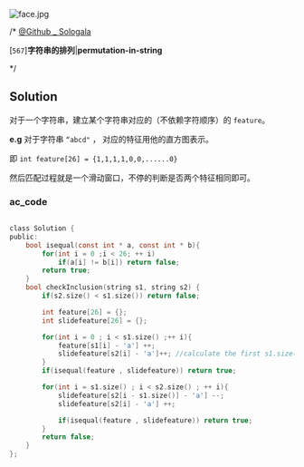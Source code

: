 ![face.jpg](https://pic.leetcode-cn.com/5f44c38cfca16ba4f3886e1c9e298c5ab18a215dc25e965ec357a430e783b3af-face.jpg)

/*
[@Github _ Sologala](https://github.com/Sologala/LeetCode.git)

[`567`]**字符串的排列**|**permutation-in-string**

*/



## **Solution**

对于一个字符串，建立某个字符串对应的（不依赖字符顺序）的 `feature`。

**e.g** 对于字符串 ` “abcd" ` ， 对应的特征用他的直方图表示。

即 `int feature[26] = {1,1,1,1,0,0,......0}`

然后匹配过程就是一个滑动窗口，不停的判断是否两个特征相同即可。

### **ac_code**
```c

class Solution {
public:
    bool isequal(const int * a, const int * b){
        for(int i = 0 ;i < 26; ++ i)
            if(a[i] != b[i]) return false;
        return true;
    }
    bool checkInclusion(string s1, string s2) {
        if(s2.size() < s1.size()) return false;

        int feature[26] = {};
        int slidefeature[26] = {};

        for(int i = 0 ; i < s1.size() ;++ i){
            feature[s1[i] - 'a'] ++;
            slidefeature[s2[i] - 'a']++; //calculate the first s1.size() feature
        }
        if(isequal(feature , slidefeature)) return true;

        for(int i = s1.size() ; i < s2.size() ; ++ i){
            slidefeature[s2[i - s1.size()] - 'a'] --;
            slidefeature[s2[i] - 'a'] ++;

            if(isequal(feature , slidefeature)) return true;
        }
        return false;
    }
};
```